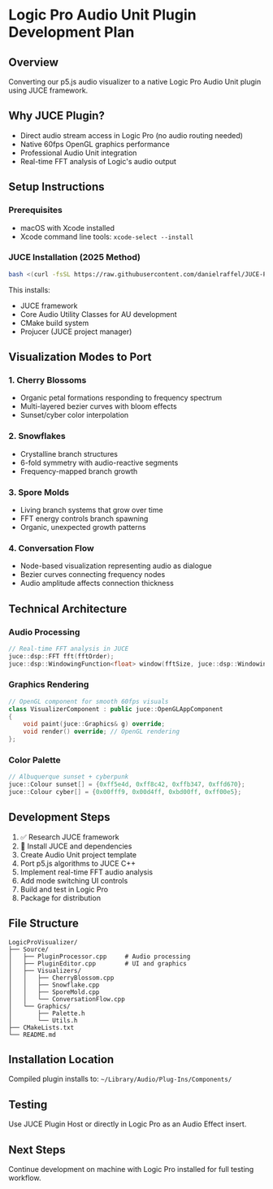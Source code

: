 # Logic Pro Audio Unit Plugin Development Plan

## Overview
Converting our p5.js audio visualizer to a native Logic Pro Audio Unit plugin using JUCE framework.

## Why JUCE Plugin?
- Direct audio stream access in Logic Pro (no audio routing needed)
- Native 60fps OpenGL graphics performance
- Professional Audio Unit integration
- Real-time FFT analysis of Logic's audio output

## Setup Instructions

### Prerequisites
- macOS with Xcode installed
- Xcode command line tools: `xcode-select --install`

### JUCE Installation (2025 Method)
```bash
bash <(curl -fsSL https://raw.githubusercontent.com/danielraffel/JUCE-Plugin-Starter/main/scripts/dependencies.sh)
```

This installs:
- JUCE framework
- Core Audio Utility Classes for AU development
- CMake build system
- Projucer (JUCE project manager)

## Visualization Modes to Port

### 1. Cherry Blossoms
- Organic petal formations responding to frequency spectrum
- Multi-layered bezier curves with bloom effects
- Sunset/cyber color interpolation

### 2. Snowflakes
- Crystalline branch structures
- 6-fold symmetry with audio-reactive segments
- Frequency-mapped branch growth

### 3. Spore Molds
- Living branch systems that grow over time
- FFT energy controls branch spawning
- Organic, unexpected growth patterns

### 4. Conversation Flow
- Node-based visualization representing audio as dialogue
- Bezier curves connecting frequency nodes
- Audio amplitude affects connection thickness

## Technical Architecture

### Audio Processing
```cpp
// Real-time FFT analysis in JUCE
juce::dsp::FFT fft(fftOrder);
juce::dsp::WindowingFunction<float> window(fftSize, juce::dsp::WindowingFunction<float>::hann);
```

### Graphics Rendering
```cpp
// OpenGL component for smooth 60fps visuals
class VisualizerComponent : public juce::OpenGLAppComponent
{
    void paint(juce::Graphics& g) override;
    void render() override; // OpenGL rendering
};
```

### Color Palette
```cpp
// Albuquerque sunset + cyberpunk
juce::Colour sunset[] = {0xff5e4d, 0xff8c42, 0xffb347, 0xffd670};
juce::Colour cyber[] = {0x00fff9, 0x00d4ff, 0xbd00ff, 0xff00e5};
```

## Development Steps
1. ✅ Research JUCE framework
2. 🔄 Install JUCE and dependencies
3. Create Audio Unit project template
4. Port p5.js algorithms to JUCE C++
5. Implement real-time FFT audio analysis
6. Add mode switching UI controls
7. Build and test in Logic Pro
8. Package for distribution

## File Structure
```
LogicProVisualizer/
├── Source/
│   ├── PluginProcessor.cpp     # Audio processing
│   ├── PluginEditor.cpp        # UI and graphics
│   ├── Visualizers/
│   │   ├── CherryBlossom.cpp
│   │   ├── Snowflake.cpp
│   │   ├── SporeMold.cpp
│   │   └── ConversationFlow.cpp
│   └── Graphics/
│       ├── Palette.h
│       └── Utils.h
├── CMakeLists.txt
└── README.md
```

## Installation Location
Compiled plugin installs to: `~/Library/Audio/Plug-Ins/Components/`

## Testing
Use JUCE Plugin Host or directly in Logic Pro as an Audio Effect insert.

## Next Steps
Continue development on machine with Logic Pro installed for full testing workflow.